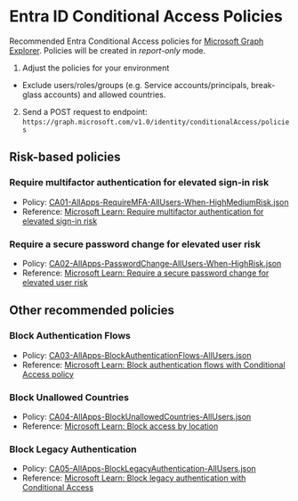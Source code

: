 # Entra ID Conditional Access Policies

Recommended Entra Conditional Access policies for [Microsoft Graph Explorer](https://developer.microsoft.com/en-us/graph/graph-explorer). Policies will be created in _report-only_ mode.

1. Adjust the policies for your environment
  - Exclude users/roles/groups (e.g. Service accounts/principals, break-glass accounts) and allowed countries.
2. Send a POST request to endpoint: `https://graph.microsoft.com/v1.0/identity/conditionalAccess/policies`

## Risk-based policies
### Require multifactor authentication for elevated sign-in risk
- Policy: [CA01-AllApps-RequireMFA-AllUsers-When-HighMediumRisk.json](https://github.com/lasahe/EntraConditionalAccess/blob/main/CA01-AllApps-RequireMFA-AllUsers-When-HighMediumRisk.json)
- Reference: [Microsoft Learn: Require multifactor authentication for elevated sign-in risk](https://learn.microsoft.com/en-us/entra/identity/conditional-access/policy-risk-based-sign-in)

### Require a secure password change for elevated user risk
- Policy: [CA02-AllApps-PasswordChange-AllUsers-When-HighRisk.json](https://github.com/lasahe/EntraConditionalAccess/blob/main/CA02-AllApps-PasswordChange-AllUsers-When-HighRisk.json)
- Reference: [Microsoft Learn: Require a secure password change for elevated user risk](https://learn.microsoft.com/en-us/entra/identity/conditional-access/policy-risk-based-user)

## Other recommended policies
### Block Authentication Flows
- Policy: [CA03-AllApps-BlockAuthenticationFlows-AllUsers.json](https://github.com/lasahe/EntraConditionalAccess/blob/main/CA03-AllApps-BlockAuthenticationFlows-AllUsers.json)
- Reference: [Microsoft Learn: Block authentication flows with Conditional Access policy](https://learn.microsoft.com/en-us/entra/identity/conditional-access/policy-block-authentication-flows)

### Block Unallowed Countries
- Policy: [CA04-AllApps-BlockUnallowedCountries-AllUsers.json](https://github.com/lasahe/EntraConditionalAccess/blob/main/CA04-AllApps-BlockUnallowedCountries-AllUsers.json)
- Reference: [Microsoft Learn: Block access by location](https://learn.microsoft.com/en-us/entra/identity/conditional-access/policy-block-by-location)

### Block Legacy Authentication
- Policy: [CA05-AllApps-BlockLegacyAuthentication-AllUsers.json](https://github.com/lasahe/EntraConditionalAccess/blob/main/CA05-AllApps-BlockLegacyAuthentication-AllUsers.json)
- Reference: [Microsoft Learn: Block legacy authentication with Conditional Access](https://learn.microsoft.com/en-us/entra/identity/conditional-access/policy-block-legacy-authentication)
